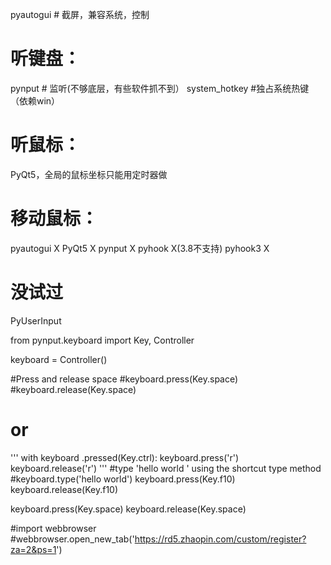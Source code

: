 pyautogui # 截屏，兼容系统，控制

# 听键盘：
pynput # 监听(不够底层，有些软件抓不到）
system_hotkey #独占系统热键（依赖win）

# 听鼠标：
PyQt5，全局的鼠标坐标只能用定时器做

# 移动鼠标：
pyautogui X
PyQt5 X
pynput X
pyhook X(3.8不支持)
pyhook3 X

# 没试过
PyUserInput



from pynput.keyboard import Key, Controller

keyboard = Controller()

#Press and release space
#keyboard.press(Key.space)
#keyboard.release(Key.space)
# or 
'''
with keyboard .pressed(Key.ctrl):
    keyboard.press('r')
    keyboard.release('r')
'''
#type 'hello world '  using the shortcut type  method
#keyboard.type('hello world')
keyboard.press(Key.f10)
keyboard.release(Key.f10)

keyboard.press(Key.space)
keyboard.release(Key.space)

#import webbrowser
#webbrowser.open_new_tab('https://rd5.zhaopin.com/custom/register?za=2&ps=1')


